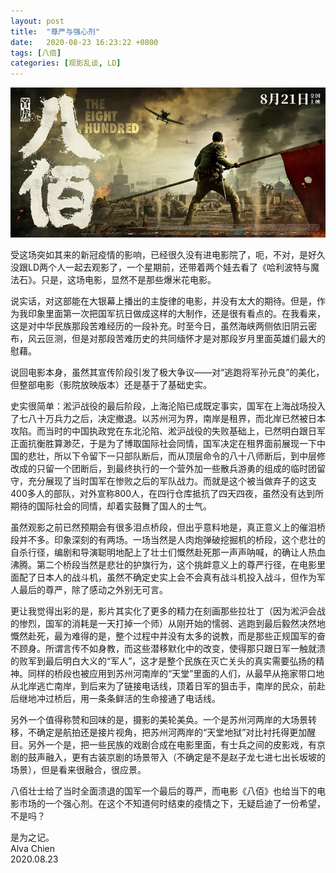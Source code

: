 ```yaml
---
layout: post
title:  "尊严与强心剂"
date:   2020-08-23 16:23:22 +0800
tags: [八佰]
categories: [观影乱谈, LD]
---
```


![Babai](/assets/uploads/2020/08/babai.jpg)

受这场突如其来的新冠疫情的影响，已经很久没有进电影院了，呃，不对，是好久没跟LD两个人一起去观影了，一个星期前，还带着两个娃去看了《哈利波特与魔法石》。只是，这场电影，显然不是那些爆米花电影。


说实话，对这部能在大银幕上播出的主旋律的电影，并没有太大的期待。但是，作为我印象里面第一次把国军抗日做成这样的大制作，还是很有看点的。在我看来，这是对中华民族那段苦难经历的一段补充。时至今日，虽然海峡两侧依旧阴云密布，风云叵测，但是对那段苦难历史的共同缅怀才是对那段岁月里面英雄们最大的慰藉。


说回电影本身，虽然其宣传阶段引发了极大争议——对“逃跑将军孙元良”的美化，但整部电影（影院放映版本）还是基于了基础史实。


史实很简单：淞沪战役的最后阶段，上海沦陷已成既定事实，国军在上海战场投入了七八十万兵力之后，决定撤退。以苏州河为界，南岸是租界，而北岸已然被日本攻陷。而当时的中国执政党在东北沦陷、淞沪战役的失败基础上，已然明白跟日军正面抗衡胜算渺茫，于是为了博取国际社会同情，国军决定在租界面前展现一下中国的悲壮，所以下令留下一只部队断后，而从顶层命令的八十八师断后，到中层修改成的只留一个团断后，到最终执行的一个营外加一些散兵游勇的组成的临时团留守，充分展现了当时国军在惨败之后的军队战力。而就是这个被当做弃子的这支400多人的部队，对外宣称800人，在四行仓库抵抗了四天四夜，虽然没有达到所期待的国际社会的同情，却着实鼓舞了国人的士气。


虽然观影之前已然预期会有很多泪点桥段，但出乎意料地是，真正意义上的催泪桥段并不多。印象深刻的有两场。一场当然是人肉炮弹破挖掘机的桥段，这个悲壮的自杀行径，编剧和导演聪明地配上了壮士们慨然赴死那一声声呐喊，的确让人热血沸腾。第二个桥段当然是悲壮的护旗行为，这个挑衅意义上的尊严行径，在电影里面配了日本人的战斗机，虽然不确定史实上会不会真有战斗机投入战斗，但作为军人最后的尊严，除了感动之外别无可言。


更让我觉得出彩的是，影片其实化了更多的精力在刻画那些拉壮丁（因为淞沪会战的惨烈，国军的消耗是一天打掉一个师）从刚开始的懦弱、逃跑到最后毅然决然地慨然赴死，最为难得的是，整个过程中并没有太多的说教，而是那些正规国军的奋不顾身。所谓言传不如身教，而这些潜移默化中的改变，使得那只跟日军一触就溃的败军到最后明白大义的“军人”，这才是整个民族在灭亡关头的真实需要弘扬的精神。同样的桥段也被应用到苏州河南岸的“天堂”里面的人们，从最早从拖家带口地从北岸逃亡南岸，到后来为了链接电话线，顶着日军的狙击手，南岸的民众，前赴后继地冲过桥后，用一条条鲜活的生命接通了电话线。


另外一个值得称赞和回味的是，摄影的美轮美奂。一个是苏州河两岸的大场景转移，不确定是航拍还是接片视角，把苏州河两岸的“天堂地狱”对比衬托得更加醒目。另外一个是，把一些民族的戏剧合成在电影里面，有士兵之间的皮影戏，有京剧的鼓声融入，更有古装京剧的场景带入（不确定是不是赵子龙七进七出长坂坡的场景），但是看来很融合，很应景。


八佰壮士给了当时全面溃退的国军一个最后的尊严，而电影《八佰》也给当下的电影市场的一个强心剂。在这个不知道何时结束的疫情之下，无疑启迪了一份希望，不是吗？



是为之记。    
Alva Chien   
2020.08.23
